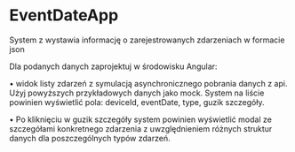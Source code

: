 # EventDateApp

System z wystawia informację o zarejestrowanych zdarzeniach w formacie json

Dla podanych danych zaprojektuj w środowisku Angular:

• widok listy zdarzeń z symulacją asynchronicznego pobrania danych z api. Użyj
powyższych przykładowych danych jako mock. System na liście powinien wyświetlić
pola: deviceId, eventDate, type, guzik szczegóły.

• Po kliknięciu w guzik szczegóły system powinien wyświetlić modal ze szczegółami
konkretnego zdarzenia z uwzględnieniem różnych struktur danych dla
poszczególnych typów zdarzeń.
